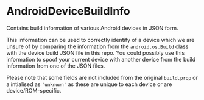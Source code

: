 # AndroidDeviceBuildInfo
Contains build information of various Android devices in JSON form. 

This information can be used to correctly identify of a device which we are unsure of by comparing the information from the ```android.os.Build``` class with the device build JSON file in this repo. You could possibly use this information to spoof your current device with another device from the build information from one of the JSON files. 

Please note that some fields are not included from the original ```build.prop``` or a intialised as ```'unknown'``` as these are unique to each device or are device/ROM-specific.
